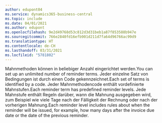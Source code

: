 ```yaml
---
author: edupont04
ms.service: dynamics365-business-central
ms.topic: include
ms.date: 04/01/2021
ms.author: edupont
ms.openlocfilehash: 9e2d49768d53c812d3d31beb1a87f853588b947e
ms.sourcegitcommit: 766e2840fd16efb901d211d7fa64d96766ac99d9
ms.translationtype: HT
ms.contentlocale: de-CH
ms.lasthandoff: 03/31/2021
ms.locfileid: "5781802"
---
```

<span data-ttu-id="7c883-101">Mahnmethoden können in beliebiger Anzahl eingerichtet werden.</span><span class="sxs-lookup"><span data-stu-id="7c883-101">You can set up an unlimited number of reminder terms.</span></span> <span data-ttu-id="7c883-102">Jeder einzelne Satz von Bedingungen ist durch einen Code gekennzeichnet.</span><span class="sxs-lookup"><span data-stu-id="7c883-102">Each set of terms is identified by a code.</span></span> <span data-ttu-id="7c883-103">Jeder Mahnmethodencode enthält vordefinierte Mahnstufen.</span><span class="sxs-lookup"><span data-stu-id="7c883-103">Each reminder term has predefined reminder levels.</span></span> <span data-ttu-id="7c883-104">Jede Mahnstufe enthält Regeln darüber, wann die Mahnung ausgegeben wird, zum Beispiel wie viele Tage nach der Fälligkeit der Rechnung oder nach der vorherigen Mahnung.</span><span class="sxs-lookup"><span data-stu-id="7c883-104">Each reminder level includes rules about when the reminder will be issued, for example, how many days after the invoice due date or the date of the previous reminder.</span></span>
